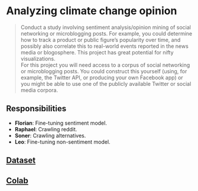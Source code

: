 # Analyzing climate change opinion

> Conduct a study involving sentiment analysis/opinion mining of social networking or microblogging posts. For example, you could determine how to track a product or public figure’s popularity over time, and possibly also correlate this to real-world events reported in the news media or blogosphere. This project has great potential for nifty visualizations.  
> For this project you will need access to a corpus of social networking or microblogging posts. You could construct this yourself (using, for example, the Twitter API, or producing your own Facebook app) or you might be able to use one of the publicly available Twitter or social media corpora.

## Responsibilities

- **Florian**: Fine-tuning sentiment model.
- **Raphael**: Crawling reddit.
- **Soner**: Crawling alternatives.
- **Leo**: Fine-tuning non-sentiment model.

## [Dataset](https://www.kaggle.com/datasets/edqian/twitter-climate-change-sentiment-dataset)

## [Colab](https://colab.research.google.com/drive/1OCKXhSKTKIoTeJjU_q3A4k_S_QXqlZ_E?usp=sharing)